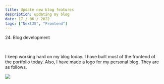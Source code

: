 ```yaml
---
title: Update new blog features
description: updating my blog
date: 17 / 06 / 2022
tags: ["NextJS", "Frontend"]
---
```


<p>24. Blog development</p>

<br/>
<p> I keep working hard on my blog today. I have built most of the frontend of the portfolio today. Also, I have made a logo for my personal blog. They are as follows.
</p>
<img src="/Blog/20220617.png" className="postImg">
<img src="/Blog/20220617-2.png" className="postImg" alt=">

